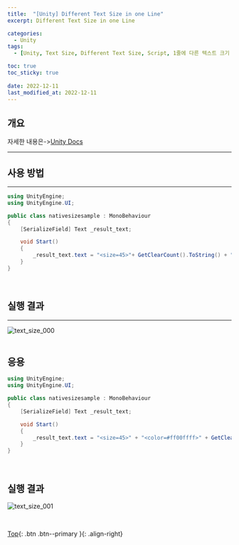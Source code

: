 ```yaml
---
title:  "[Unity] Different Text Size in one Line"
excerpt: Different Text Size in one Line

categories:
  - Unity
tags:
  - [Unity, Text Size, Different Text Size, Script, 1줄에 다른 텍스트 크기 지정, 스크립트]

toc: true
toc_sticky: true
 
date: 2022-12-11
last_modified_at: 2022-12-11
---
```


## 개요


자세한 내용은->[Unity Docs](https://docs.unity3d.com/Packages/com.unity.ugui@1.0/manual/StyledText.html)

---
## 사용 방법
---

``` C#
using UnityEngine;
using UnityEngine.UI;

public class nativesizesample : MonoBehaviour
{
    [SerializeField] Text _result_text;

    void Start()
    {
        _result_text.text = "<size=45>"+ GetClearCount().ToString() + "</size>" +"<size=25>"+ "/" + GetAllStageCount().ToString() + "</size>" ;
    }
}
```
<br> 

## 실행 결과
---
![text_size_000](https://user-images.githubusercontent.com/40765022/206887717-5ab382e0-be64-4fcc-88c0-2fc82d12eea6.png)
<br><br>

## 응용

``` C#
using UnityEngine;
using UnityEngine.UI;

public class nativesizesample : MonoBehaviour
{
    [SerializeField] Text _result_text;

    void Start()
    {
        _result_text.text = "<size=45>" + "<color=#ff00ffff>" + GetClearCount().ToString() + "</color>" + "</size>" + "<size=25>" + "/" + GetAllStageCount().ToString() + "</size>";
    }
}
```
<br>

## 실행 결과
![text_size_001](https://user-images.githubusercontent.com/40765022/206887719-8373b859-0259-4bcb-b19b-e9cdd8be465a.png)
<br>

<br>

[Top](#){: .btn .btn--primary }{: .align-right}